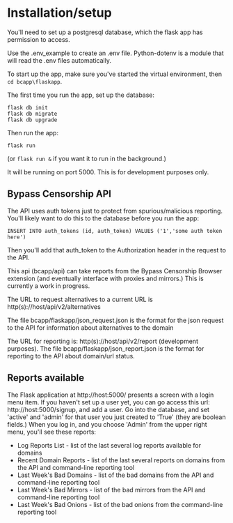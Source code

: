 # Installation/setup

You'll need to set up a postgresql database, which the flask app has permission to access.

Use the .env_example to create an .env file. Python-dotenv is a module that will read the .env files automatically.

To start up the app, make sure you've started the virtual environment, then `cd bcapp\flaskapp`.

The first time you run the app, set up the database:

```
flask db init
flask db migrate
flask db upgrade
```

Then run the app:

`flask run`

(or `flask run &` if you want it to run in the background.)

It will be running on port 5000. This is for development purposes only.

## Bypass Censorship API

The API uses auth tokens just to protect from spurious/malicious reporting. You'll likely want to do this to the database before you run the app:

`INSERT INTO auth_tokens (id, auth_token) VALUES ('1','some auth token here')`

Then you'll add that auth_token to the Authorization header in the request to the API.

This api (bcapp/api) can take reports from the Bypass Censorship Browser extension (and eventually interface with proxies and mirrors.) This is currently a work in progress.

The URL to request alternatives to a current URL is http(s)://host/api/v2/alternatives

The file bcapp/flaskapp/json_request.json is the format for the json request to the API for information about alternatives to the domain

The URL for reporting is: http(s)://host/api/v2/report (development purposes). The file bcapp/flaskapp/json_report.json is the format for reporting to the API about domain/url status.

## Reports available

The Flask application at http://host:5000/ presents a screen with a login menu item. If you haven't set up a user yet, you can go access this url: http://host:5000/signup, and add a user. Go into the database, and set 'active' and 'admin' for that user you just created to 'True' (they are boolean fields.) When you log in, and you choose 'Admin' from the upper right menu, you'll see these reports:

- Log Reports List - list of the last several log reports available for domains
- Recent Domain Reports - list of the last several reports on domains from the API and command-line reporting tool
- Last Week's Bad Domains - list of the bad domains from the API and command-line reporting tool
- Last Week's Bad Mirrors - list of the bad mirrors from the API and command-line reporting tool
- Last Week's Bad Onions - list of the bad onions from the command-line reporting tool

